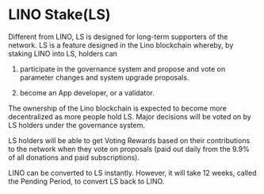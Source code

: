 # LINO Stake(LS)

Different from LINO, LS is designed for long-term supporters of the network. LS is a feature designed in the Lino blockchain whereby, by staking LINO into LS, holders can

1. participate in the governance system and propose and vote on parameter changes and system upgrade proposals.

2. become an App developer, or a validator.

The ownership of the Lino blockchain is expected to become more decentralized as more people hold LS. Major decisions will be voted on by LS holders under the governance system.

LS holders will be able to get Voting Rewards based on their contributions to the network when they vote on proposals (paid out daily from the 9.9% of all donations and paid subscriptions).

LINO can be converted to LS instantly. However, it will take 12 weeks, called the Pending Period, to convert LS back to LINO.
